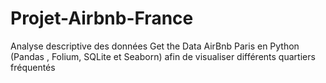 # Projet-Airbnb-France
Analyse descriptive des données Get the Data AirBnb Paris en Python  (Pandas , Folium, SQLite et Seaborn) afin de visualiser différents quartiers  fréquentés 
